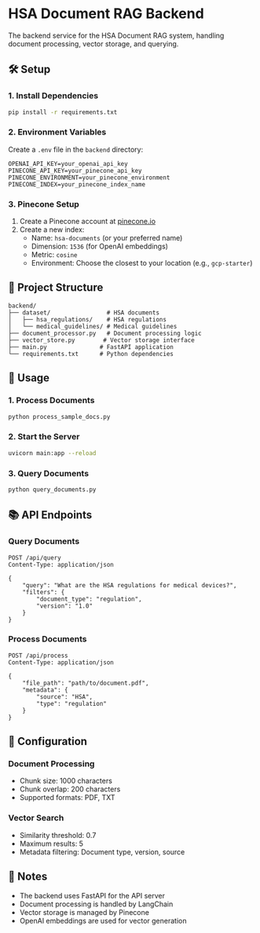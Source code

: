 # HSA Document RAG Backend

The backend service for the HSA Document RAG system, handling document processing, vector storage, and querying.

## 🛠️ Setup

### 1. Install Dependencies
```bash
pip install -r requirements.txt
```

### 2. Environment Variables
Create a `.env` file in the `backend` directory:
```env
OPENAI_API_KEY=your_openai_api_key
PINECONE_API_KEY=your_pinecone_api_key
PINECONE_ENVIRONMENT=your_pinecone_environment
PINECONE_INDEX=your_pinecone_index_name
```

### 3. Pinecone Setup
1. Create a Pinecone account at [pinecone.io](https://pinecone.io)
2. Create a new index:
   - Name: `hsa-documents` (or your preferred name)
   - Dimension: `1536` (for OpenAI embeddings)
   - Metric: `cosine`
   - Environment: Choose the closest to your location (e.g., `gcp-starter`)

## 📁 Project Structure

```
backend/
├── dataset/                # HSA documents
│   ├── hsa_regulations/    # HSA regulations
│   └── medical_guidelines/ # Medical guidelines
├── document_processor.py   # Document processing logic
├── vector_store.py        # Vector storage interface
├── main.py               # FastAPI application
└── requirements.txt      # Python dependencies
```

## 🚀 Usage

### 1. Process Documents
```bash
python process_sample_docs.py
```

### 2. Start the Server
```bash
uvicorn main:app --reload
```

### 3. Query Documents
```bash
python query_documents.py
```

## 📚 API Endpoints

### Query Documents
```http
POST /api/query
Content-Type: application/json

{
    "query": "What are the HSA regulations for medical devices?",
    "filters": {
        "document_type": "regulation",
        "version": "1.0"
    }
}
```

### Process Documents
```http
POST /api/process
Content-Type: application/json

{
    "file_path": "path/to/document.pdf",
    "metadata": {
        "source": "HSA",
        "type": "regulation"
    }
}
```

## 🔧 Configuration

### Document Processing
- Chunk size: 1000 characters
- Chunk overlap: 200 characters
- Supported formats: PDF, TXT

### Vector Search
- Similarity threshold: 0.7
- Maximum results: 5
- Metadata filtering: Document type, version, source

## 📝 Notes

- The backend uses FastAPI for the API server
- Document processing is handled by LangChain
- Vector storage is managed by Pinecone
- OpenAI embeddings are used for vector generation 